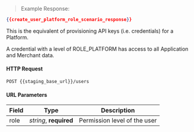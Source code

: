 > Example Response:

```json
{{create_user_platform_role_scenario_response}}
```

This is the equivalent of provisioning API keys (i.e. credentials) for a Platform.

<aside class="notice">
A credential with a level of ROLE_PLATFORM has access to all Application and Merchant data.
</aside>


#### HTTP Request

`POST {{staging_base_url}}/users`

#### URL Parameters
Field | Type | Description
----- | ---- | -----------
role | *string*, **required** | Permission level of the user

